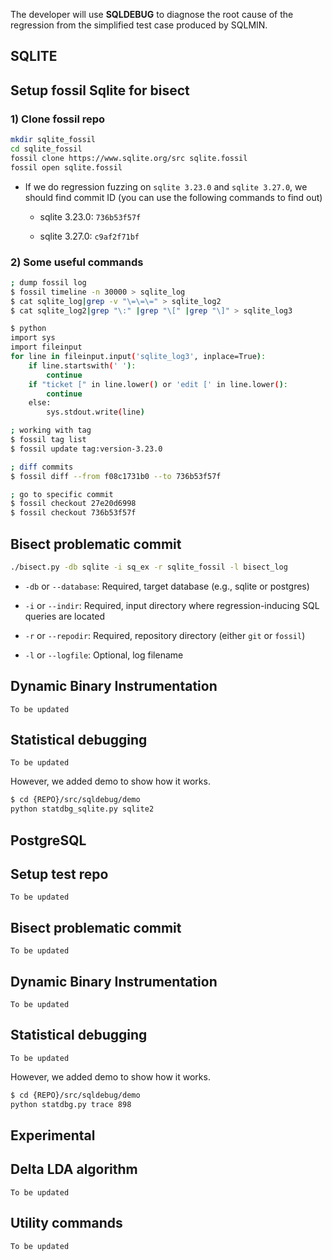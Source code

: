 The developer will use **SQLDEBUG** to diagnose the root cause of the regression from the simplified test case produced by SQLMIN.

SQLITE
------

## Setup fossil Sqlite for bisect

### 1) Clone fossil repo

```bash
mkdir sqlite_fossil
cd sqlite_fossil
fossil clone https://www.sqlite.org/src sqlite.fossil
fossil open sqlite.fossil
```

* If we do regression fuzzing on `sqlite 3.23.0` and `sqlite 3.27.0`, we should find commit ID (you can use the following commands to find out)

  * sqlite 3.23.0: `736b53f57f`

  * sqlite 3.27.0: `c9af2f71bf`

### 2) Some useful commands

```bash
; dump fossil log
$ fossil timeline -n 30000 > sqlite_log
$ cat sqlite_log|grep -v "\=\=\=" > sqlite_log2
$ cat sqlite_log2|grep "\:" |grep "\[" |grep "\]" > sqlite_log3

$ python
import sys
import fileinput
for line in fileinput.input('sqlite_log3', inplace=True):
    if line.startswith(' '):
        continue
    if "ticket [" in line.lower() or 'edit [' in line.lower():
        continue
    else:
        sys.stdout.write(line)

; working with tag
$ fossil tag list
$ fossil update tag:version-3.23.0

; diff commits
$ fossil diff --from f08c1731b0 --to 736b53f57f

; go to specific commit
$ fossil checkout 27e20d6998
$ fossil checkout 736b53f57f

```

## Bisect problematic commit

``` bash
./bisect.py -db sqlite -i sq_ex -r sqlite_fossil -l bisect_log
```

* `-db` or `--database`: Required, target database (e.g., sqlite or postgres)

* `-i` or `--indir`: Required, input directory where regression-inducing SQL queries are located

* `-r` or `--repodir`: Required, repository directory (either `git` or `fossil`)

* `-l` or `--logfile`: Optional, log filename

## Dynamic Binary Instrumentation

`To be updated`

## Statistical debugging

`To be updated`

However, we added demo to show how it works. 

```bash
$ cd {REPO}/src/sqldebug/demo
python statdbg_sqlite.py sqlite2
```


PostgreSQL
----------

## Setup test repo

`To be updated`

## Bisect problematic commit

`To be updated`

## Dynamic Binary Instrumentation

`To be updated`

## Statistical debugging

`To be updated`

However, we added demo to show how it works. 

``` bash
$ cd {REPO}/src/sqldebug/demo
python statdbg.py trace 898
```


Experimental
------------

## Delta LDA algorithm

`To be updated`

## Utility commands

`To be updated`
